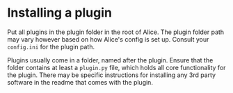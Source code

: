 Installing a plugin
===================

Put all plugins in the plugin folder in the root of Alice. The plugin folder path may vary however based on how Alice's config is set up. Consult your `config.ini` for the plugin path.

Plugins usually come in a folder, named after the plugin. Ensure that the folder contains at least a `plugin.py` file, which holds all core functionality for the plugin. There may be specific instructions for installing any 3rd party software in the readme that comes with the plugin.